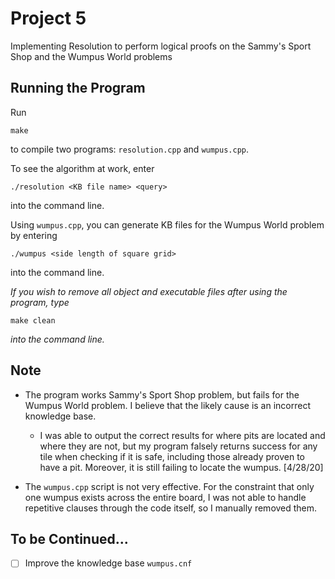 # Project 5

Implementing Resolution to perform logical proofs on the Sammy's Sport Shop and the Wumpus World problems

## Running the Program

Run

```
make
```

to compile two programs: `resolution.cpp` and `wumpus.cpp`.

To see the algorithm at work, enter

```
./resolution <KB file name> <query>
```

into the command line.

Using `wumpus.cpp`, you can generate KB files for the Wumpus World problem by entering

```
./wumpus <side length of square grid>
```

into the command line.

*If you wish to remove all object and executable files after using the program, type*

```
make clean
```

*into the command line.*

## Note

* The program works Sammy's Sport Shop problem, but fails for the Wumpus World problem. I believe that the likely cause is an incorrect knowledge base.

  * I was able to output the correct results for where pits are located and where they are not, but my program falsely returns success for any tile when checking if it is safe, including those already proven to have a pit. Moreover, it is still failing to locate the wumpus. [4/28/20]

* The `wumpus.cpp` script is not very effective. For the constraint that only one wumpus exists across the entire board, I was not able to handle repetitive clauses through the code itself, so I manually removed them.

## To be Continued...

- [ ] Improve the knowledge base `wumpus.cnf`
